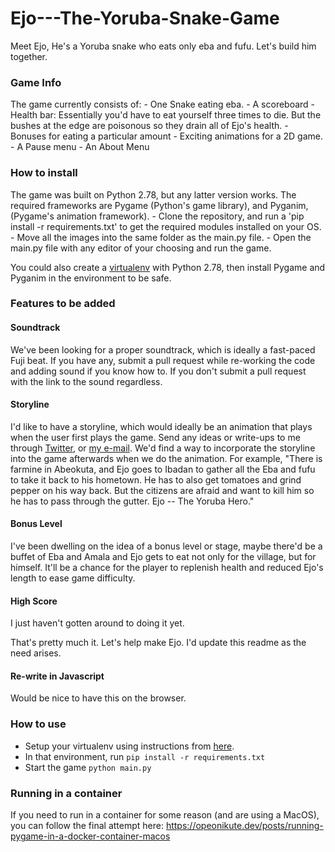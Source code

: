 # Ejo---The-Yoruba-Snake-Game
Meet Ejo, He's a Yoruba snake who eats only eba and fufu. Let's build him together.

<h3>Game Info</h3>
The game currently consists of:
- One Snake eating eba. 
- A scoreboard
- Health bar: Essentially you'd have to eat yourself three times to die. But the bushes at the edge are poisonous so they drain all of Ejo's health.
- Bonuses for eating a particular amount 
- Exciting animations for a 2D game.
- A Pause menu
- An About Menu

<h3>How to install</h3>
The game was built on Python 2.78, but any latter version works. The required frameworks are Pygame (Python's game library), and Pyganim, (Pygame's animation framework). 
- Clone the repository, and run a 'pip install -r requirements.txt' to get the required modules installed on your OS.
- Move all the images into the same folder as the main.py file.
- Open the main.py file with any editor of your choosing and run the game. 

You could also create a <a href="https://www.google.com.ng/url?sa=t&rct=j&q=&esrc=s&source=web&cd=1&cad=rja&uact=8&ved=0ahUKEwjFi8XbrM_NAhWrCcAKHfXvCCgQFggcMAA&url=http%3A%2F%2Fdocs.python-guide.org%2Fen%2Flatest%2Fdev%2Fvirtualenvs%2F&usg=AFQjCNEvupNSRAVxfumkI5JFoxABd0GHhQ&sig2=HZIahDpW2zapyX1ZGp8C_g">virtualenv</a> with Python 2.78, then install Pygame and Pyganim in the environment to be safe.

<h3>Features to be added</h3>
<h4>Soundtrack</h4>
We've been looking for a proper soundtrack, which is ideally a fast-paced Fuji beat. If you have any, submit a pull request while re-working the code and adding sound if you know how to. If you don't submit a pull request with the link to the sound regardless.

<h4>Storyline</h4>
I'd like to have a storyline, which would ideally be an animation that plays when the user first plays the game. Send any ideas or write-ups to me through <a href="http://www.twitter.com/ope__o">Twitter</a>, or <a href="mailto:opeyemionikute@yahoo.com">my e-mail</a>. We'd find a way to incorporate the storyline into the game afterwards when we do the animation.
For example, "There is farmine in Abeokuta, and Ejo goes to Ibadan to gather all the Eba and fufu to take it back to his hometown. He has to also get tomatoes and grind pepper on his way back. But the citizens are afraid and want to kill him so he has to pass through the gutter. Ejo -- The Yoruba Hero."

<h4>Bonus Level</h4>
I've been dwelling on the idea of a bonus level or stage, maybe there'd be a buffet of Eba and Amala and Ejo gets to eat not only for the village, but for himself. It'll be a chance for the player to replenish health and reduced Ejo's length to ease game difficulty.

<h4>High Score</h4>
I just haven't gotten around to doing it yet.

That's pretty much it. Let's help make Ejo. I'd update this readme as the need arises.

<h4>Re-write in Javascript</h4>
Would be nice to have this on the browser.

### How to use
- Setup your virtualenv using instructions from [here](https://docs.python-guide.org/dev/virtualenvs/).
- In that environment, run `pip install -r requirements.txt`
- Start the game `python main.py`

### Running in a container
If you need to run in a container for some reason (and are using a MacOS), you can follow the final attempt here: https://opeonikute.dev/posts/running-pygame-in-a-docker-container-macos